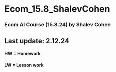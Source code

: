 # Ecom_15.8_ShalevCohen
 ### Ecom AI Course (15.8.24) by Shalev Cohen
 ## Last update: 2.12.24
 #### HW = Homework
 #### LW = Lesson work